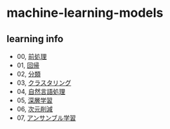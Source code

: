 # machine-learning-models

## learning info
- 00, [前処理](00_%E5%89%8D%E5%87%A6%E7%90%86)
- 01, [回帰](01_%E5%9B%9E%E5%B8%B0) 
- 02, [分類](02_%E5%88%86%E9%A1%9E)
- 03, [クラスタリング](03_%E3%82%AF%E3%83%A9%E3%82%B9%E3%82%BF%E3%83%AA%E3%83%B3%E3%82%B0)
- 04, [自然言語処理](04_%E8%87%AA%E7%84%B6%E8%A8%80%E8%AA%9E%E5%87%A6%E7%90%86)
- 05, [深層学習](05_%E6%B7%B1%E5%B1%A4%E5%AD%A6%E7%BF%92)
- 06, [次元削減](06_%E6%AC%A1%E5%85%83%E5%89%8A%E6%B8%9B)
- 07, [アンサンブル学習](07_%E3%82%A2%E3%83%B3%E3%82%B5%E3%83%B3%E3%83%96%E3%83%AB%E5%AD%A6%E7%BF%92)
